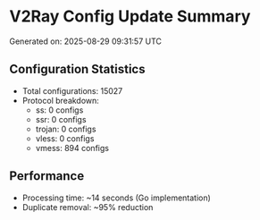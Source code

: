 # V2Ray Config Update Summary
Generated on: 2025-08-29 09:31:57 UTC

## Configuration Statistics
- Total configurations: 15027
- Protocol breakdown:
  - ss: 0 configs
  - ssr: 0 configs
  - trojan: 0 configs
  - vless: 0 configs
  - vmess: 894 configs

## Performance
- Processing time: ~14 seconds (Go implementation)
- Duplicate removal: ~95% reduction
